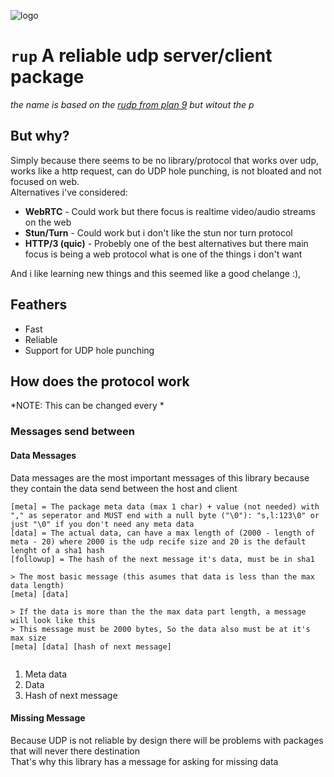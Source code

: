 ![logo](https://i.imgur.com/5B38nGK.png)

# `rup` A reliable udp server/client package
*the name is based on the [rudp from plan 9](https://en.wikipedia.org/wiki/Reliable_User_Datagram_Protocol) but witout the p*

## But why?
Simply because there seems to be no library/protocol that works over udp, works like a http request, can do UDP hole punching, is not bloated and not focused on web.  
Alternatives i've considered:    
- **WebRTC** - Could work but there focus is realtime video/audio streams on the web
- **Stun/Turn** - Could work but i don't like the stun nor turn protocol
- **HTTP/3 (quic)** - Probebly one of the best alternatives but there main focus is being a web protocol what is one of the things i don't want

And i like learning new things and this seemed like a good chelange :),  

## Feathers
- Fast
- Reliable
- Support for UDP hole punching

## How does the protocol work
*NOTE: This can be changed every  * 

### Messages send between

#### Data Messages
Data messages are the most important messages of this library because they contain the data send between the host and client
```
[meta] = The package meta data (max 1 char) + value (not needed) with "," as seperator and MUST end with a null byte ("\0"): "s,l:123\0" or just "\0" if you don't need any meta data
[data] = The actual data, can have a max length of (2000 - length of meta - 20) where 2000 is the udp recife size and 20 is the default lenght of a sha1 hash
[followup] = The hash of the next message it's data, must be in sha1

> The most basic message (this asumes that data is less than the max data length)
[meta] [data]

> If the data is more than the the max data part length, a message will look like this
> This message must be 2000 bytes, So the data also must be at it's max size 
[meta] [data] [hash of next message]
        
```
1. Meta data
2. Data
3. Hash of next message

#### Missing Message
Because UDP is not reliable by design there will be problems with packages that will never there destination  
That's why this library has a message for asking for missing data
